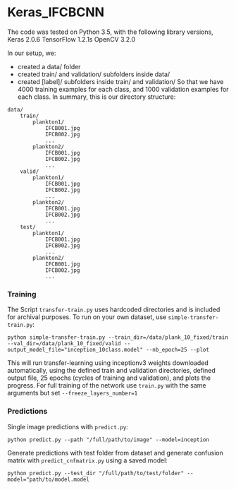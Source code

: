 # Keras_IFCBCNN


The code was tested on Python 3.5, with the following library versions,
Keras 2.0.6
TensorFlow 1.2.1s
OpenCV 3.2.0

In our setup, we:
- created a data/ folder
- created train/ and validation/ subfolders inside data/
- created [label]/ subfolders inside train/ and validation/
So that we have 4000 training examples for each class, and 1000 validation examples for each class.
In summary, this is our directory structure:

```
data/
    train/
        plankton1/
            IFCB001.jpg
            IFCB002.jpg
            ...
        plankton2/
            IFCB001.jpg
            IFCB002.jpg
            ...
    valid/
        plankton1/
            IFCB001.jpg
            IFCB002.jpg
            ...
        plankton2/
            IFCB001.jpg
            IFCB002.jpg
            ...
    test/
        plankton1/
            IFCB001.jpg
            IFCB002.jpg
            ...
        plankton2/
            IFCB001.jpg
            IFCB002.jpg
            ...
```

### Training

The Script `transfer-train.py` uses hardcoded directories and is included for archival purposes. To run on your own
dataset, use `simple-transfer-train.py`:
```
python simple-transfer-train.py --train_dir=/data/plank_10_fixed/train --val_dir=/data/plank_10_fixed/valid --output_model_file="inception_10class.model" --nb_epoch=25 --plot
```
This will run transfer-learning using inceptionv3 weights downloaded automatically, using the defined train and validation directories,
defined output file, 25 epochs (cycles of training and validation), and plots the progress.
For full training of the network use `train.py` with the same arguments but set `--freeze_layers_number=1`

### Predictions 

Single image predictions with `predict.py`:
```
python predict.py --path "/full/path/to/image" --model=inception
```

Generate predictions with test folder from dataset and generate confusion matrix with `predict_cnfmatrix.py` using a saved model:
```
python predict.py --test_dir "/full/path/to/test/folder" --model="path/to/model.model
```

